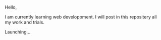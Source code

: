 Hello,

I am currently learning web developpment. I will post in this repositery all my work and trials.

Launching...
